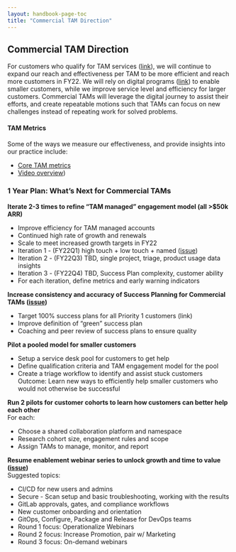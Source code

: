 ```yaml
---
layout: handbook-page-toc
title: "Commercial TAM Direction"
---
```


## Commercial TAM Direction  

For customers who qualify for TAM services ([link](https://about.gitlab.com/handbook/customer-success/tam/services/#commercial)), we will continue to expand our reach and effectiveness per TAM to be more efficient and reach more customers in FY22. We will rely on digital programs ([link](https://about.gitlab.com/handbook/customer-success/tam/digital-journey/)) to enable smaller customers, while we improve service level and efficiency for larger customers. Commercial TAMs will leverage the digital journey to assist their efforts, and create repeatable motions such that TAMs can focus on new challenges instead of repeating work for solved problems.

#### TAM Metrics
Some of the ways we measure our effectiveness, and provide insights into our practice include:
- [Core TAM metrics](https://about.gitlab.com/handbook/customer-success/tam/customer-segments-and-metrics/)
- [Video overview](https://www.youtube.com/watch?v=9b8VviLG3yE&t=2s))  

### 1 Year Plan: What’s Next for Commercial TAMs  
**Iterate 2-3 times to refine “TAM managed” engagement model (all >$50k ARR)**
- Improve efficiency for TAM managed accounts
- Continued high rate of growth and renewals
- Scale to meet increased growth targets in FY22
- Iteration 1 - (FY22Q1) high touch + low touch + named ([issue](https://gitlab.com/gitlab-com/customer-success/commercial-markets-initiatives/-/issues/208))
- Iteration 2 - (FY22Q3) TBD, single project, triage, product usage data insights
- Iteration 3 - (FY22Q4) TBD, Success Plan complexity, customer ability
- For each iteration, define metrics and early warning indicators

**Increase consistency and accuracy of Success Planning for Commercial TAMs ([issue](https://gitlab.com/gitlab-com/customer-success/okrs/-/issues/121))**
- Target 100% success plans for all Priority 1 customers (link)
- Improve definition of “green” success plan
- Coaching and peer review of success plans to ensure quality

**Pilot a pooled model for smaller customers**
- Setup a service desk pool for customers to get help
- Define qualification criteria and TAM engagement model for the pool
- Create a triage workflow to identify and assist stuck customers
Outcome:  Learn new ways to efficiently help smaller customers who would not otherwise be successful

**Run 2 pilots for customer cohorts to learn how customers can better help each other**  
For each:
-  Choose a shared collaboration platform and namespace
-  Research cohort size, engagement rules and scope
-  Assign TAMs to manage, monitor, and report

**Resume enablement webinar series to unlock growth and time to value ([issue](https://gitlab.com/gitlab-com/customer-success/okrs/-/issues/129))**  
Suggested topics:
-  CI/CD for new users and admins
-  Secure - Scan setup and basic troubleshooting, working with the results
-  GitLab approvals, gates, and compliance workflows
-  New customer onboarding and orientation
-  GitOps, Configure, Package and Release for DevOps teams
-  Round 1 focus:  Operationalize Webinars
-  Round 2 focus:  Increase Promotion, pair w/ Marketing
-  Round 3 focus:  On-demand webinars
